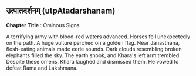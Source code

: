 ## उत्पातदर्शनम् (utpAtadarshanam)
**Chapter Title** : Ominous Signs

A terrifying army with blood-red waters advanced. Horses fell unexpectedly on the path. A huge vulture perched on a golden flag. Near Janasthana, flesh-eating animals made eerie sounds. Dark clouds resembling broken elephants filled the sky. The earth shook, and Khara's left arm trembled. Despite these omens, Khara laughed and dismissed them. He vowed to defeat Rama and Lakshmana.